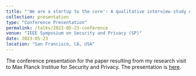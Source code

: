 ```yaml
---
title: "'We are a startup to the core':​ A qualitative interview study on the security and privacy development practices in​ Turkish software startups​"
collection: presentation
type: "Conference Presentation"
permalink: /talks/2023-05-23-conference
venue: "IEEE Symposium on Security and Privacy (SP)"
date: 2023-05-23
location: "San Francisco, CA, USA"
---
```


The conference presentation for the paper resulting from my research visit to Max Planck Institue for Security and Privacy. The presentation is [here](https://www.youtube.com/watch?v=jDANx74gSkU&pp=ygUbZGlsYXJhIGtla3VsbHVvZ2x1IMO2enllZ2lu).
